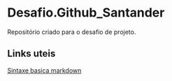 # Desafio.Github_Santander
Repositório criado para o desafio de projeto.
## Links uteis
[Sintaxe basica markdown](https://www.markdownguide.org/getting-started/)
